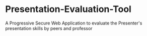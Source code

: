 # Presentation-Evaluation-Tool
A Progressive Secure Web Application to evaluate the Presenter's presentation skills by peers and professor
